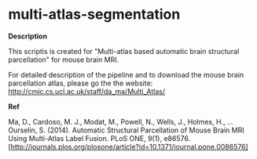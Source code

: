 multi-atlas-segmentation
========================

**Description**

This scriptis is created for "Multi-atlas based automatic brain structural parcellation" for mouse brain MRI.

For detailed description of the pipeline and to download the mouse brain parcellation atlas, please go the the website: http://cmic.cs.ucl.ac.uk/staff/da_ma/Multi_Atlas/

**Ref**

Ma, D., Cardoso, M. J., Modat, M., Powell, N., Wells, J., Holmes, H., … Ourselin, S. (2014). Automatic Structural Parcellation of Mouse Brain MRI Using Multi-Atlas Label Fusion. PLoS ONE, 9(1), e86576.
[http://journals.plos.org/plosone/article?id=10.1371/journal.pone.0086576]
